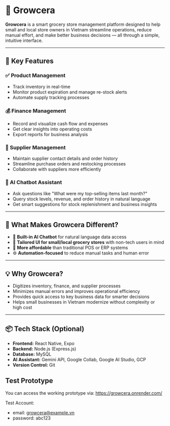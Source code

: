 # 🛒 Growcera

**Growcera** is a smart grocery store management platform designed to help small and local store owners in Vietnam streamline operations, reduce manual effort, and make better business decisions — all through a simple, intuitive interface.

---

## 🌟 Key Features

### ✅ Product Management
- Track inventory in real-time  
- Monitor product expiration and manage re-stock alerts  
- Automate supply tracking processes

### 💰 Finance Management
- Record and visualize cash flow and expenses  
- Get clear insights into operating costs  
- Export reports for business analysis

### 🔗 Supplier Management
- Maintain supplier contact details and order history  
- Streamline purchase orders and restocking processes  
- Collaborate with suppliers more efficiently

### 🤖 AI Chatbot Assistant
- Ask questions like "What were my top-selling items last month?"  
- Query stock levels, revenue, and order history in natural language  
- Get smart suggestions for stock replenishment and business insights

---

## 🚀 What Makes Growcera Different?

- 🧠 **Built-in AI Chatbot** for natural language data access  
- 🧩 **Tailored UI for small/local grocery stores** with non-tech users in mind  
- 💸 **More affordable** than traditional POS or ERP systems  
- ⚙️ **Automation-focused** to reduce manual tasks and human error

---

## 💡 Why Growcera?

- Digitizes inventory, finance, and supplier processes  
- Minimizes manual errors and improves operational efficiency  
- Provides quick access to key business data for smarter decisions  
- Helps small businesses in Vietnam modernize without complexity or high cost

---

## 📦 Tech Stack (Optional)

- **Frontend:** React Native, Expo  
- **Backend:**  Node.js (Express.js)  
- **Database:** MySQL
- **AI Assistant:** Gemini API, Google Collab, Google AI Studio, GCP
- **Version Control:** Git

## Test Prototype
You can access the working prototype via: https://growcera.onrender.com/

Test Account:
- email: growcera@example.vn
- password: abc123


